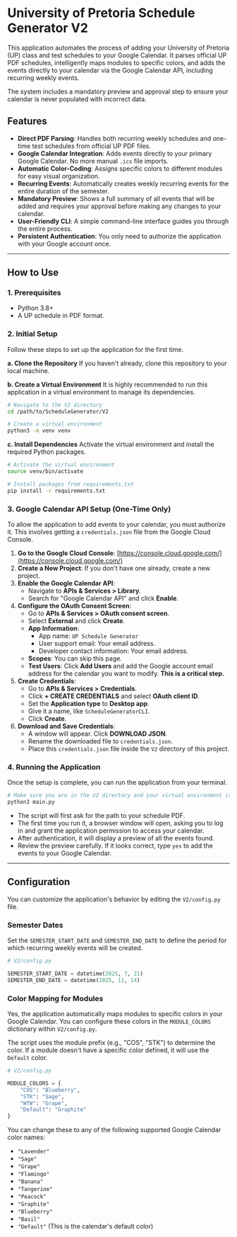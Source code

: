 # University of Pretoria Schedule Generator V2

This application automates the process of adding your University of Pretoria (UP) class and test schedules to your Google Calendar. It parses official UP PDF schedules, intelligently maps modules to specific colors, and adds the events directly to your calendar via the Google Calendar API, including recurring weekly events.

The system includes a mandatory preview and approval step to ensure your calendar is never populated with incorrect data.

## Features

- **Direct PDF Parsing**: Handles both recurring weekly schedules and one-time test schedules from official UP PDF files.
- **Google Calendar Integration**: Adds events directly to your primary Google Calendar. No more manual `.ics` file imports.
- **Automatic Color-Coding**: Assigns specific colors to different modules for easy visual organization.
- **Recurring Events**: Automatically creates weekly recurring events for the entire duration of the semester.
- **Mandatory Preview**: Shows a full summary of all events that will be added and requires your approval before making any changes to your calendar.
- **User-Friendly CLI**: A simple command-line interface guides you through the entire process.
- **Persistent Authentication**: You only need to authorize the application with your Google account once.

---

## How to Use

### 1. Prerequisites

- Python 3.8+
- A UP schedule in PDF format.

### 2. Initial Setup

Follow these steps to set up the application for the first time.

**a. Clone the Repository**
If you haven't already, clone this repository to your local machine.

**b. Create a Virtual Environment**
It is highly recommended to run this application in a virtual environment to manage its dependencies.

```bash
# Navigate to the V2 directory
cd /path/to/ScheduleGenerator/V2

# Create a virtual environment
python3 -m venv venv
```

**c. Install Dependencies**
Activate the virtual environment and install the required Python packages.

```bash
# Activate the virtual environment
source venv/bin/activate

# Install packages from requirements.txt
pip install -r requirements.txt
```

### 3. Google Calendar API Setup (One-Time Only)

To allow the application to add events to your calendar, you must authorize it. This involves getting a `credentials.json` file from the Google Cloud Console.

1.  **Go to the Google Cloud Console**: [https://console.cloud.google.com/](https://console.cloud.google.com/)
2.  **Create a New Project**: If you don't have one already, create a new project.
3.  **Enable the Google Calendar API**:
    -   Navigate to **APIs & Services > Library**.
    -   Search for "Google Calendar API" and click **Enable**.
4.  **Configure the OAuth Consent Screen**:
    -   Go to **APIs & Services > OAuth consent screen**.
    -   Select **External** and click **Create**.
    -   **App Information**:
        -   App name: `UP Schedule Generator`
        -   User support email: Your email address.
        -   Developer contact information: Your email address.
    -   **Scopes**: You can skip this page.
    -   **Test Users**: Click **Add Users** and add the Google account email address for the calendar you want to modify. **This is a critical step.**
5.  **Create Credentials**:
    -   Go to **APIs & Services > Credentials**.
    -   Click **+ CREATE CREDENTIALS** and select **OAuth client ID**.
    -   Set the **Application type** to **Desktop app**.
    -   Give it a name, like `ScheduleGeneratorCLI`.
    -   Click **Create**.
6.  **Download and Save Credentials**:
    -   A window will appear. Click **DOWNLOAD JSON**.
    -   Rename the downloaded file to `credentials.json`.
    -   Place this `credentials.json` file inside the `V2` directory of this project.

### 4. Running the Application

Once the setup is complete, you can run the application from your terminal.

```bash
# Make sure you are in the V2 directory and your virtual environment is active
python3 main.py
```

-   The script will first ask for the path to your schedule PDF.
-   The first time you run it, a browser window will open, asking you to log in and grant the application permission to access your calendar.
-   After authentication, it will display a preview of all the events found.
-   Review the preview carefully. If it looks correct, type `yes` to add the events to your Google Calendar.

---

## Configuration

You can customize the application's behavior by editing the `V2/config.py` file.

### Semester Dates

Set the `SEMESTER_START_DATE` and `SEMESTER_END_DATE` to define the period for which recurring weekly events will be created.

```python
# V2/config.py

SEMESTER_START_DATE = datetime(2025, 7, 21)
SEMESTER_END_DATE = datetime(2025, 11, 14)
```

### Color Mapping for Modules

Yes, the application automatically maps modules to specific colors in your Google Calendar. You can configure these colors in the `MODULE_COLORS` dictionary within `V2/config.py`.

The script uses the module prefix (e.g., "COS", "STK") to determine the color. If a module doesn't have a specific color defined, it will use the `Default` color.

```python
# V2/config.py

MODULE_COLORS = {
    "COS": "Blueberry",
    "STK": "Sage",
    "WTW": "Grape",
    "Default": "Graphite"
}
```

You can change these to any of the following supported Google Calendar color names:

-   `"Lavender"`
-   `"Sage"`
-   `"Grape"`
-   `"Flamingo"`
-   `"Banana"`
-   `"Tangerine"`
-   `"Peacock"`
-   `"Graphite"`
-   `"Blueberry"`
-   `"Basil"`
-   `"Default"` (This is the calendar's default color)
